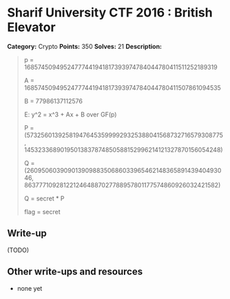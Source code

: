 # Sharif University CTF 2016 : British Elevator

**Category:** Crypto
**Points:** 350
**Solves:** 21
**Description:**

> p = 16857450949524777441941817393974784044780411511252189319 
> 
> A = 16857450949524777441941817393974784044780411507861094535 
> 
> B = 77986137112576 
> 
> E: y^2 = x^3 + Ax + B over GF(p) 
> 
> P = (5732560139258194764535999929325388041568732716579308775, 14532336890195013837874850588152996214121327870156054248) 
> 
> Q = (2609506039090139098835068603396546214836589143940493046, 8637771092812212464887027788957801177574860926032421582) 
> 
> Q = secret * P 
> 
> flag = secret


## Write-up

(TODO)

## Other write-ups and resources

* none yet
